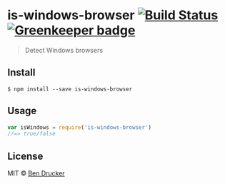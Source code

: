 # is-windows-browser [![Build Status](https://travis-ci.org/bendrucker/is-windows-browser.svg?branch=master)](https://travis-ci.org/bendrucker/is-windows-browser) [![Greenkeeper badge](https://badges.greenkeeper.io/bendrucker/is-windows-browser.svg)](https://greenkeeper.io/)

> Detect Windows browsers


## Install

```
$ npm install --save is-windows-browser
```


## Usage

```js
var isWindows = require('is-windows-browser')
//=> true/false
```


## License

MIT © [Ben Drucker](http://bendrucker.me)
